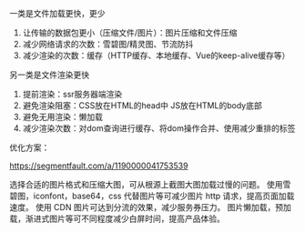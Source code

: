 一类是文件加载更快，更少
1. 让传输的数据包更小（压缩文件/图片）：图片压缩和文件压缩
2. 减少网络请求的次数：雪碧图/精灵图、节流防抖
3. 减少渲染的次数：缓存（HTTP缓存、本地缓存、Vue的keep-alive缓存等）

另一类是文件渲染更快
1. 提前渲染：ssr服务器端渲染
2. 避免渲染阻塞：CSS放在HTML的head中 JS放在HTML的body底部
3. 避免无用渲染：懒加载
4. 减少渲染次数：对dom查询进行缓存、将dom操作合并、使用减少重排的标签

优化方案：

https://segmentfault.com/a/1190000041753539



选择合适的图片格式和压缩大图，可从根源上截图大图加载过慢的问题。
使用雪碧图，iconfont，base64，css 代替图片等可减少图片 http 请求，提高页面加载速度。
使用 CDN 图片可达到分流的效果，减少服务券压力。
图片懒加载，预加载，渐进式图片等可不同程度减少白屏时间，提高产品体验。
